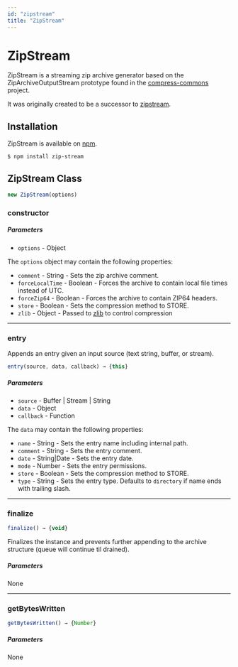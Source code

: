 ```yaml
---
id: "zipstream"
title: "ZipStream"
---
```


# ZipStream

ZipStream is a streaming zip archive generator based on the ZipArchiveOutputStream prototype
found in the [compress-commons](https://www.npmjs.com/package/compress-commons) project.

It was originally created to be a successor to [zipstream](https://npmjs.org/package/zipstream).

## Installation

ZipStream is available on [npm](https://www.npmjs.com/package/zip-stream).

`$ npm install zip-stream`

## ZipStream Class

```js
new ZipStream(options)
```

### constructor

##### Parameters

- `options` - Object

The `options` object may contain the following properties:

- `comment` - String - Sets the zip archive comment.
- `forceLocalTime` - Boolean - Forces the archive to contain local file times instead of UTC.
- `forceZip64` - Boolean - Forces the archive to contain ZIP64 headers.
- `store` - Boolean - Sets the compression method to STORE.
- `zlib` - Object - Passed to [zlib](https://nodejs.org/api/zlib.html#zlib_class_options) to control compression

---

### entry

Appends an entry given an input source (text string, buffer, or stream).

```js
entry(source, data, callback) → {this}
```

##### Parameters

- `source` - Buffer | Stream | String
- `data` - Object
- `callback` - Function

The `data` may contain the following properties:

- `name` - String - Sets the entry name including internal path.
- `comment` - String - Sets the entry comment.
- `date` - String|Date - Sets the entry date.
- `mode` - Number - Sets the entry permissions.
- `store` - Boolean - Sets the compression method to STORE.
- `type` - String - Sets the entry type. Defaults to `directory` if name ends with trailing slash.

---

### finalize

```js
finalize() → {void}
```

Finalizes the instance and prevents further appending to the archive structure (queue will continue til drained).

##### Parameters

None

---

### getBytesWritten

```js
getBytesWritten() → {Number}
```

##### Parameters

None
